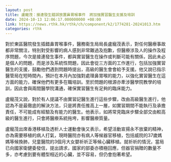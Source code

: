 ```yaml
---
layout: post
title: 盧寵茂：接連發生錯誤放置鼻胃喉事件　將加強實習醫生支援及培訓
date: 2024-10-13 12:06:17.000000000 +08:00
link: https://news.rthk.hk/rthk/ch/component/k2/1774281-20241013.htm
categories: rthk
---
```


對於東區醫院發生插錯鼻胃喉事件，醫務衞生局局長盧寵茂表示，對任何醫療事故都非常關注，特別對受影響的病人感到非常難過及抱歉，但醫療涉及人的操作及程序問題，今次是接連發生事件，都與實習醫生在操作或判斷可能有關係，因此未必是個人的問題，而是涉及系統性問題，因此會從三方面的工作進行，包括加強實習醫生的支援，鼓勵他們遇到問題時提出，高級的醫生會會給予支援。他又說已指示醫管局在短時間內，預計在本月內加強對處理鼻胃喉的能力，以強化實習醫生在這方面的能力，確保他們有更多在職培訓。至於問題的根源亦牽涉醫學院教學的培訓，因此會與兩間醫學院溝通，確保實習醫生有足夠的臨床能力。

盧寵茂又說，對於有人提議不由實習記醫生進行這些步驟，改由高級醫生進行，他認為不是最徹底的解決方法，只是將責任推高上一層，如實習期間不能執行及承擔責任，不可能成有經驗及有能力的醫生。他表示，如將常見臨床步驟全部交由較高級的醫生進行，只會將醫療系統拖垮，影響醫療質量。

盧寵茂出席香港移植及透析人士運動會後又表示，希望活動宣揚永不放棄的精神，亦為需要移植的病人打氣，現時醫院亦有病人等候器官移植，包括威院的37歲媽媽等候換肺，兒童醫院的3個月大女嬰祈祈正等候心臟移植。就祈祈的情況，當局已向國家衛健委發信，提出請求，國家的部委亦積極回應，但器官捐贈的數量不多，亦考慮到要有體型相近的心臟，並不容易，但仍會抱著希望。

